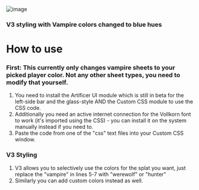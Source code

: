 ![image](https://github.com/user-attachments/assets/b1dcc2a7-6605-48a5-a8ab-76c1c74f0753)
### V3 styling with Vampire colors changed to blue hues

# How to use
### First: This currently only changes vampire sheets to your picked player color. Not any other sheet types, you need to modify that yourself.
1. You need to install the Artificer UI module which is still in beta for the left-side bar and the glass-style AND the Custom CSS module to use the CSS code.
2. Additionally you need an active internet connection for the Vollkorn font to work (it's imported using the CSS) - you can install it on the system manually instead if you need to.
3. Paste the code from one of the "css" text files into your Custom CSS window.

### V3 Styling
1. V3 allows you to selectively use the colors for the splat you want, just replace the "vampire" in lines 5-7 with "werewolf" or "hunter"
2. Similarly you can add custom colors instead as well.
